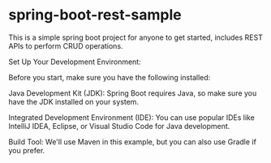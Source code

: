 # spring-boot-rest-sample

This is a simple spring boot project for anyone to get started, includes REST APIs to perform CRUD operations.

Set Up Your Development Environment: 

Before you start, make sure you have the following installed:

Java Development Kit (JDK): Spring Boot requires Java, so make sure you have the JDK installed on your system.

Integrated Development Environment (IDE): You can use popular IDEs like IntelliJ IDEA, Eclipse, or Visual Studio Code for Java development.

Build Tool: We'll use Maven in this example, but you can also use Gradle if you prefer.


